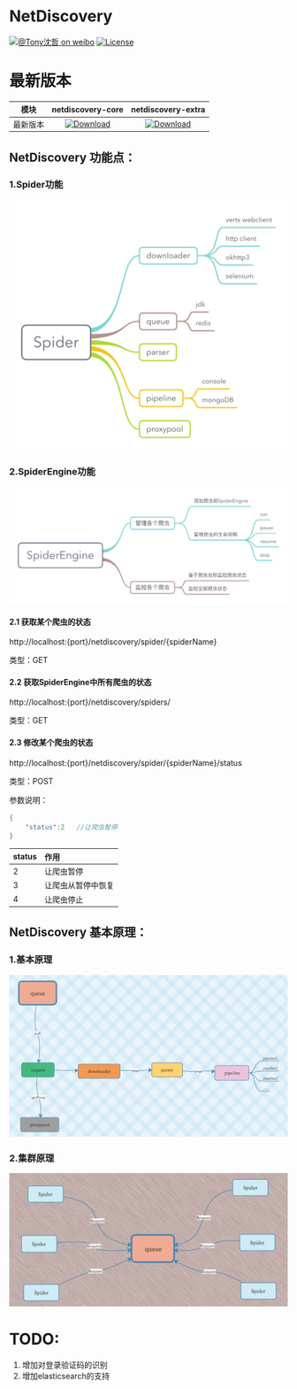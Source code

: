 # NetDiscovery

[![@Tony沈哲 on weibo](https://img.shields.io/badge/weibo-%40Tony%E6%B2%88%E5%93%B2-blue.svg)](http://www.weibo.com/fengzhizi715)
[![License](https://img.shields.io/badge/license-Apache%202-lightgrey.svg)](https://www.apache.org/licenses/LICENSE-2.0.html)

# 最新版本

模块|netdiscovery-core|netdiscovery-extra
---|:-------------:|:-------------:
最新版本| [ ![Download](https://api.bintray.com/packages/fengzhizi715/maven/netdiscovery-core/images/download.svg) ](https://bintray.com/fengzhizi715/maven/netdiscovery-core/_latestVersion)| [ ![Download](https://api.bintray.com/packages/fengzhizi715/maven/netdiscovery-extra/images/download.svg) ](https://bintray.com/fengzhizi715/maven/netdiscovery-extra/_latestVersion)

## NetDiscovery 功能点：
### 1.Spider功能

![](Spider.png)

### 2.SpiderEngine功能
![](SpiderEngine.png)


#### 2.1 获取某个爬虫的状态
http://localhost:{port}/netdiscovery/spider/{spiderName}

类型：GET

#### 2.2 获取SpiderEngine中所有爬虫的状态
http://localhost:{port}/netdiscovery/spiders/

类型：GET

#### 2.3 修改某个爬虫的状态
http://localhost:{port}/netdiscovery/spider/{spiderName}/status

类型：POST

参数说明：

```java
{
    "status":2   //让爬虫暂停
}
```

|status       | 作用        |
|:-------------|:-------------|
|2|让爬虫暂停|
|3|让爬虫从暂停中恢复|
|4|让爬虫停止|

## NetDiscovery 基本原理：
### 1.基本原理
![](basic_principle.png)

### 2.集群原理
![](cluster_principle.png)

# TODO:
1. 增加对登录验证码的识别
2. 增加elasticsearch的支持

